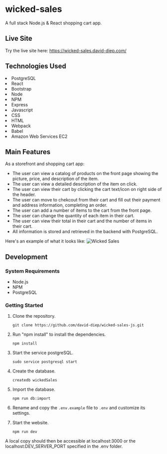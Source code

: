 # wicked-sales
 A full stack Node.js &amp; React shopping cart app.

 ## Live Site
 Try the live site here: https://wicked-sales.david-diep.com/
 
 ## Technologies Used
 <li>PostgreSQL</li>
 <li>React</li>
 <li>Bootstrap</li>
 <li>Node</li>
 <li>NPM</li>
 <li>Express</li>
 <li>Javascript</li>
 <li>CSS</li>
 <li>HTML</li>
 <li>Webpack</li>
 <li>Babel</li>
 <li>Amazon Web Services EC2</li>
 
 ## Main Features
 As a storefront and shopping cart app:  
 
  - The user can view a catalog of products on the front page showing the picture, price, and description of the item.  
  - The user can view a detailed description of the item on click.  
  - The user can view their cart by clicking the cart text/icon on right side of the header.  
  - The user can move to chekcout from their cart and fill out their payment and address information, completing an order.  
  - The user can add a number of items to the cart from the front page.
  - The user can change the quantity of each item in their cart.
  - The user can view their total in their cart and the number of items in their cart.
  - All information is stored and retrieved in the backend with PostgreSQL.  
  
  Here's an example of what it looks like: ![Wicked Sales](https://i.imgur.com/8ct0LLT.png "Wicked Sales") 
 
## Development  
### System Requirements  
 - Node.js  
 - NPM  
 - PostgreSQL
 
 ### Getting Started
 1. Clone the repository.  
 
    ```git clone https://github.com/david-diep/wicked-sales-js.git```  
 
 2. Run "npm install" to install the dependencies.   
 
     ```npm install```

 3. Start the service postgreSQL.  
 
    ```sudo service postgresql start```  
   
 4. Create the database.  
 
    ```createdb wickedSales```  
 
 5. Import the database.  
 
    ```npm run db:import```  
 
 6. Rename and copy the ```.env.example``` file to ```.env``` and customize its settings.   
 
 7. Start the website.   
 
    ```npm run dev```
 
 A local copy should then be accessible at localhost:3000 or the localhost:DEV_SERVER_PORT specified in the .env folder.  

 
  
 
